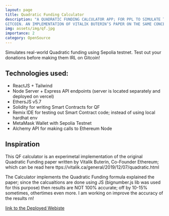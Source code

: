 ```yaml
---
layout: page
title: Quadratic Funding Calculator
description: "A QUADRATIC FUNDING CALCULATOR APP; FOR PPL TO SIMULATE THEIR DONATIONS BEFORE MAKING THEM IRL ON
GITCOIN. AN IMPLEMENTATION OF VITALIK BUTERIN’S PAPER ON THE SAME CONCEPT."
img: assets/img/qf.jpg
importance: 2
category: OpenSource
---
```


Simulates real-world Quadratic funding using Sepolia testnet. Test out your donations before making them IRL on Gitcoin!

## Technologies used:

- ReactJS + Tailwind
- Node Server + Express API endpoints (server is located separately and deployed on vercel)
- EthersJS v5.7
- Solidity for writing Smart Contracts for QF
- Remix IDE for testing out Smart Contract code; instead of using local hardhat env
- MetaMask Wallet with Sepolia Testnet
- Alchemy API for making calls to Ethereum Node

## Inspiration

This QF calculator is an experimetal implementation of the original Quadratic Funding paper written by Vitalik Buterin, Co-Founder Ethereum; which can be read here ttps://vitalik.ca/general/2019/12/07/quadratic.html

The Calculator implements the Quadratic Funding formula explained the paper; since the calcualtions are done using JS (bignumber.js lib was used for this purpose) then results are NOT 100% accurate; off by 10-15% sometimes, othertimes even more. I am working on improve the accuracy of the results rn!

[link to the Deployed Webiste](https://qf-calculator.vercel.app/)
